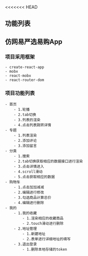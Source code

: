 <<<<<<< HEAD
## 功能列表

## 仿网易严选易购App

### 项目采用框架
    - create-react-app
    - mobx
    - react-mobx  
    - react-router-dom
### 项目功能列表
    - 首页
        - 1.轮播
        - 2.tab切换
        - 3.列表的渲染
        - 4.点击列表跳转详情
    - 专题
        - 1.列表渲染
        - 2.添加评论
        - 3.添加留言
    - 分类
        - 1.搜索
        - 2.tab切换获取相应的数据接口进行渲染
        - 3.点击详情进入
        - 4.scroll滑动
        - 5.点击获取相应的数据
    - 购物车
        - 1.点击加加减减
        - 2.编辑进行修改
        - 3.勾选商品计算总价
        - 4.编辑进行删除
    - 我的
        - 1.我的收藏
            - 1.渲染相应的收藏商品
            - 2.touch滑动进行删除
        - 2.地址管理
            - 1.新建地址
            - 2.表单进行详细地址的填写
        - 3.退出登录
            - 1.删除本地存储的token

    
